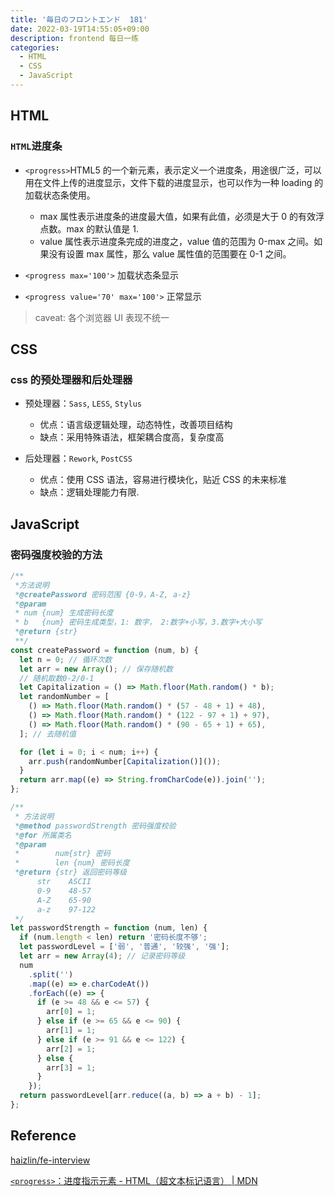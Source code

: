 ```yaml
---
title: '毎日のフロントエンド  181'
date: 2022-03-19T14:55:05+09:00
description: frontend 每日一练
categories:
  - HTML
  - CSS
  - JavaScript
---
```


## HTML

### `HTML`进度条

- `<progress>`HTML5 的一个新元素，表示定义一个进度条，用途很广泛，可以用在文件上传的进度显示，文件下载的进度显示，也可以作为一种 loading 的加载状态条使用。

  - max 属性表示进度条的进度最大值，如果有此值，必须是大于 0 的有效浮点数。max 的默认值是 1.
  - value 属性表示进度条完成的进度之，value 值的范围为 0-max 之间。如果没有设置 max 属性，那么 value 属性值的范围要在 0-1 之间。

- `<progress max='100'>` 加载状态条显示
- `<progress value='70' max='100'>` 正常显示

> caveat: 各个浏览器 UI 表现不统一

## CSS

### css 的预处理器和后处理器

- 预处理器：`Sass`, `LESS`, `Stylus`

  - 优点：语言级逻辑处理，动态特性，改善项目结构
  - 缺点：采用特殊语法，框架耦合度高，复杂度高

- 后处理器：`Rework`, `PostCSS`

  - 优点：使用 CSS 语法，容易进行模块化，贴近 CSS 的未来标准
  - 缺点：逻辑处理能力有限.

## JavaScript

### 密码强度校验的方法

```js
/**
 *方法说明
 *@createPassword 密码范围 {0-9，A-Z, a-z}
 *@param
 * num {num} 生成密码长度
 * b   {num} 密码生成类型，1: 数字， 2:数字+小写，3.数字+大小写
 *@return {str}
 **/
const createPassword = function (num, b) {
  let n = 0; // 循环次数
  let arr = new Array(); // 保存随机数
  // 随机取数0-2/0-1
  let Capitalization = () => Math.floor(Math.random() * b);
  let randomNumber = [
    () => Math.floor(Math.random() * (57 - 48 + 1) + 48),
    () => Math.floor(Math.random() * (122 - 97 + 1) + 97),
    () => Math.floor(Math.random() * (90 - 65 + 1) + 65),
  ]; // 去随机值

  for (let i = 0; i < num; i++) {
    arr.push(randomNumber[Capitalization()]());
  }
  return arr.map((e) => String.fromCharCode(e)).join('');
};

/**
 * 方法说明
 *@method passwordStrength 密码强度校验
 *@for 所属类名
 *@param 
 *        num{str} 密码
 *        len {num} 密码长度
 *@return {str} 返回密码等级
      str    ASCII
      0-9    48-57
      A-Z    65-90
      a-z    97-122
 */
let passwordStrength = function (num, len) {
  if (num.length < len) return '密码长度不够';
  let passwordLevel = ['弱', '普通', '较强', '强'];
  let arr = new Array(4); // 记录密码等级
  num
    .split('')
    .map((e) => e.charCodeAt())
    .forEach((e) => {
      if (e >= 48 && e <= 57) {
        arr[0] = 1;
      } else if (e >= 65 && e <= 90) {
        arr[1] = 1;
      } else if (e >= 91 && e <= 122) {
        arr[2] = 1;
      } else {
        arr[3] = 1;
      }
    });
  return passwordLevel[arr.reduce((a, b) => a + b) - 1];
};
```

## Reference

[haizlin/fe-interview](https://github.com/haizlin/fe-interview/blob/master/category/history.md)

[`<progress>`：进度指示元素 - HTML（超文本标记语言） | MDN](https://developer.mozilla.org/zh-CN/docs/Web/HTML/Element/progress)

